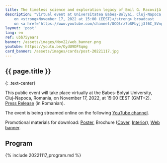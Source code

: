 ```yaml
---
title: The timeless science and exploration legacy of Emil G. Racoviță
description: "Virtual event at Universitatea Babeș-Bolyai, Cluj-Napoca, Romania,
    on <strong>November 17, 2022 at 15:00 (EEST)</strong> broadcast
    on <a href='https://www.youtube.com/channel/UCQlrz7oSFbyjj3f6C_5Vngg'>YouTube</a>."
layout: 'post'
lang: en
ref: ubb75years
banner: /assets/images/Nov22/web_banner.png
youtube: https://youtu.be/OydU9DFSqmg
card_banner: /assets/images/cards/post-20221117.jpg
---
```


## {{ page.title }}
{: .text-center}

This public event will take place virtually at the Babes-Bolyai University,  Cluj-Napoca, Romania, on November 17, 2022, at 15:00 EEST (GMT+2). [Press Release](/assets/images/Nov22/comunicat_presa_2022Nov17.pdf) (in Romanian).

The event is being streamed online on the following [YouTube channel](https://youtu.be/XpB4I55p6vo).

Promotional materials for download:  [Poster](/assets/images/Nov22/poster.jpg), Brochure ([Cover](/assets/images/Nov22/brochure_front.jpg), [Interior](/assets/images/Nov22/brochure_interior.jpg)), [Web banner](/assets/images/Nov22/web_banner.png).


## Program

{% include 20221117_program.md %}
